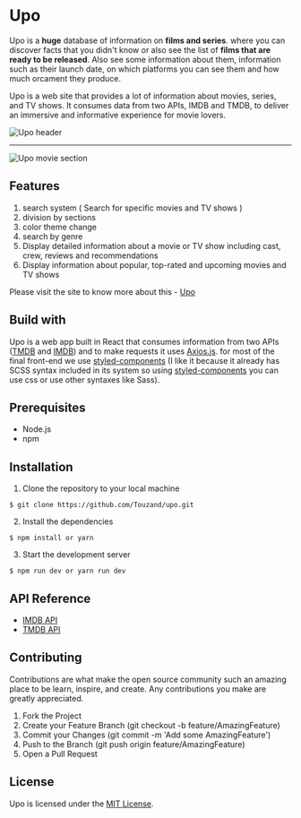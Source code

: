 # Upo

Upo is a **huge** database of information on **films and series**. where you can discover facts that you didn't know or also see the list of **films that are ready to be released**. Also see some information about them, information such as their launch date, on which platforms you can see them and how much orcament they produce.

Upo is a web site that provides a lot of information about movies, series, and TV shows. It consumes data from two APIs, IMDB and TMDB, to deliver an immersive and informative experience for movie lovers.

![Upo header](http://imgfz.com/i/1yVWaNS.png)

<hr/>

![Upo movie section](http://imgfz.com/i/Frq2KHe.png)

## Features
1. search system ( Search for specific movies and TV shows )
2. division by sections
3. color theme change
4. search by genre
5. Display detailed information about a movie or TV show including cast, crew, reviews and recommendations
6. Display information about popular, top-rated and upcoming movies and TV shows

Please visit the site to know more about this - [Upo](https://touzand.github.io/upo/) 

## Build with

Upo is a web app built in React that consumes information from two APIs ([TMDB](https://www.themoviedb.org/) and [IMDB](https://www.imdb.com/)) and to make requests it uses [Axios.js](https://axios-http.com/docs/intro). for most of the final front-end we use [styled-components](https://styled-components.com/) (I like it because it already has SCSS syntax included in its system so using [styled-components](https://styled-components.com/) you can use css or use other syntaxes like Sass).

## Prerequisites

- Node.js
- npm

## Installation

1. Clone the repository to your local machine

```
$ git clone https://github.com/Touzand/upo.git
```

2. Install the dependencies

```
$ npm install or yarn
```

3. Start the development server

```
$ npm run dev or yarn run dev
```

## API Reference

* [IMDB API](https://imdb-api.com/API)
* [TMDB API](https://www.themoviedb.org/documentation/api)

## Contributing

Contributions are what make the open source community such an amazing place to be learn, inspire, and create. Any contributions you make are greatly appreciated.

1. Fork the Project
2. Create your Feature Branch (git checkout -b feature/AmazingFeature)
3. Commit your Changes (git commit -m 'Add some AmazingFeature')
4. Push to the Branch (git push origin feature/AmazingFeature)
5. Open a Pull Request

## License

Upo is licensed under the [MIT License](https://opensource.org/licenses/MIT).




